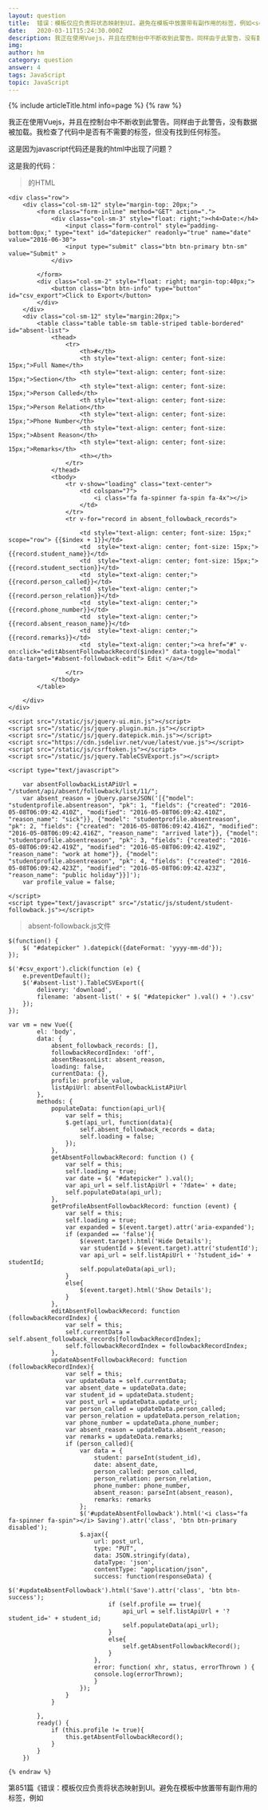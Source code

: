 ```yaml
---
layout: question
title:  错误：模板仅应负责将状态映射到UI。避免在模板中放置带有副作用的标签，例如<script>
date:   2020-03-11T15:24:30.000Z
description: 我正在使用Vuejs，并且在控制台中不断收到此警告。同样由于此警告，没有数据被加载。我检查了代码中是否有不需要的标签，但没有找到任何标签。这是因为ja...
img: 
author: hm
category: question
answer: 4
tags: JavaScript
topic: JavaScript
---
```

<div class="article-root">
  <div class="article">
    {% include articleTitle.html info=page %}
    {% raw %}
    <div class="article-content"><p><font style="vertical-align: inherit;"><font style="vertical-align: inherit;">我正在使用Vuejs，并且在控制台中不断收到此警告。</font><font style="vertical-align: inherit;">同样由于此警告，没有数据被加载。</font><font style="vertical-align: inherit;">我检查了代码中是否有不需要的标签，但没有找到任何标签。</font></font></p>

<p><font style="vertical-align: inherit;"><font style="vertical-align: inherit;">这是因为javascript代码还是我的html中出现了问题？</font></font></p>

<p><font style="vertical-align: inherit;"><font style="vertical-align: inherit;">这是我的代码：</font></font></p>

<blockquote>
  <p><font style="vertical-align: inherit;"><font style="vertical-align: inherit;">的HTML</font></font></p>
</blockquote>

<pre><code>&lt;div class="row"&gt;<font></font>
    &lt;div class="col-sm-12" style="margin-top: 20px;"&gt;<font></font>
        &lt;form class="form-inline" method="GET" action="."&gt;<font></font>
            &lt;div class="col-sm-3" style="float: right;"&gt;&lt;h4&gt;Date:&lt;/h4&gt;<font></font>
                &lt;input class="form-control" style="padding-bottom:0px;" type="text" id="datepicker" readonly="true" name="date" value="2016-06-30"&gt;<font></font>
                &lt;input type="submit" class="btn btn-primary btn-sm" value="Submit" &gt;<font></font>
            &lt;/div&gt;<font></font>
<font></font>
        &lt;/form&gt;<font></font>
        &lt;div class="col-sm-2" style="float: right; margin-top:40px;"&gt;<font></font>
            &lt;button class="btn btn-info" type="button" id="csv_export"&gt;Click to Export&lt;/button&gt;<font></font>
        &lt;/div&gt;<font></font>
    &lt;/div&gt;<font></font>
    &lt;div class="col-sm-12" style="margin:20px;"&gt;<font></font>
        &lt;table class="table table-sm table-striped table-bordered" id="absent-list"&gt;<font></font>
            &lt;thead&gt;<font></font>
                &lt;tr&gt;<font></font>
                    &lt;th&gt;#&lt;/th&gt;<font></font>
                    &lt;th style="text-align: center; font-size: 15px;"&gt;Full Name&lt;/th&gt;<font></font>
                    &lt;th style="text-align: center; font-size: 15px;"&gt;Section&lt;/th&gt;<font></font>
                    &lt;th style="text-align: center; font-size: 15px;"&gt;Person Called&lt;/th&gt;<font></font>
                    &lt;th style="text-align: center; font-size: 15px;"&gt;Person Relation&lt;/th&gt;<font></font>
                    &lt;th style="text-align: center; font-size: 15px;"&gt;Phone Number&lt;/th&gt;<font></font>
                    &lt;th style="text-align: center; font-size: 15px;"&gt;Absent Reason&lt;/th&gt;<font></font>
                    &lt;th style="text-align: center; font-size: 15px;"&gt;Remarks&lt;/th&gt;<font></font>
                    &lt;th&gt;&lt;/th&gt;<font></font>
                &lt;/tr&gt;<font></font>
            &lt;/thead&gt;<font></font>
            &lt;tbody&gt;<font></font>
                &lt;tr v-show="loading" class="text-center"&gt;<font></font>
                    &lt;td colspan="7"&gt;<font></font>
                        &lt;i class="fa fa-spinner fa-spin fa-4x"&gt;&lt;/i&gt;<font></font>
                    &lt;/td&gt;<font></font>
                &lt;/tr&gt;<font></font>
                &lt;tr v-for="record in absent_followback_records"&gt;<font></font>
<font></font>
                    &lt;td style="text-align: center; font-size: 15px;" scope="row"&gt; {{$index + 1}}&lt;/td&gt;<font></font>
                    &lt;td  style="text-align: center; font-size: 15px;"&gt;{{record.student_name}}&lt;/td&gt;<font></font>
                    &lt;td  style="text-align: center; font-size: 15px;"&gt;{{record.student_section}}&lt;/td&gt;<font></font>
                    &lt;td  style="text-align: center;"&gt;{{record.person_called}}&lt;/td&gt;<font></font>
                    &lt;td  style="text-align: center;"&gt;{{record.person_relation}}&lt;/td&gt;<font></font>
                    &lt;td  style="text-align: center;"&gt;{{record.phone_number}}&lt;/td&gt;<font></font>
                    &lt;td  style="text-align: center;"&gt;{{record.absent_reason_name}}&lt;/td&gt;<font></font>
                    &lt;td  style="text-align: center;"&gt;{{record.remarks}}&lt;/td&gt;<font></font>
                    &lt;td  style="text-align: center;"&gt;&lt;a href="#" v-on:click="editAbsentFollowbackRecord($index)" data-toggle="modal" data-target="#absent-followback-edit"&gt; Edit &lt;/a&gt;&lt;/td&gt;<font></font>
<font></font>
                &lt;/tr&gt;<font></font>
            &lt;/tbody&gt;<font></font>
        &lt;/table&gt;<font></font>
<font></font>
    &lt;/div&gt;<font></font>
&lt;/div&gt;<font></font>
<font></font>
&lt;script src="/static/js/jquery-ui.min.js"&gt;&lt;/script&gt;<font></font>
&lt;script src="/static/js/jquery.plugin.min.js"&gt;&lt;/script&gt; <font></font>
&lt;script src="/static/js/jquery.datepick.min.js"&gt;&lt;/script&gt;<font></font>
&lt;script src="https://cdn.jsdelivr.net/vue/latest/vue.js"&gt;&lt;/script&gt;<font></font>
&lt;script src="/static/js/csrftoken.js"&gt;&lt;/script&gt;<font></font>
&lt;script src="/static/js/jquery.TableCSVExport.js"&gt;&lt;/script&gt;<font></font>
<font></font>
&lt;script type="text/javascript"&gt;<font></font>
<font></font>
    var absentFollowbackListAPiUrl = "/student/api/absent/followback/list/11/";<font></font>
    var absent_reason = jQuery.parseJSON('[{"model": "studentprofile.absentreason", "pk": 1, "fields": {"created": "2016-05-08T06:09:42.410Z", "modified": "2016-05-08T06:09:42.410Z", "reason_name": "sick"}}, {"model": "studentprofile.absentreason", "pk": 2, "fields": {"created": "2016-05-08T06:09:42.416Z", "modified": "2016-05-08T06:09:42.416Z", "reason_name": "arrived late"}}, {"model": "studentprofile.absentreason", "pk": 3, "fields": {"created": "2016-05-08T06:09:42.419Z", "modified": "2016-05-08T06:09:42.419Z", "reason_name": "work at home"}}, {"model": "studentprofile.absentreason", "pk": 4, "fields": {"created": "2016-05-08T06:09:42.423Z", "modified": "2016-05-08T06:09:42.423Z", "reason_name": "public holiday"}}]');<font></font>
    var profile_value = false;<font></font>
<font></font>
&lt;/script&gt;<font></font>
&lt;script type="text/javascript" src="/static/js/student/student-followback.js"&gt;&lt;/script&gt;<font></font>
</code></pre>

<blockquote>
  <p><font style="vertical-align: inherit;"><font style="vertical-align: inherit;">absent-followback.js文件</font></font></p>
</blockquote>

<pre><code>$(function() {<font></font>
    $( "#datepicker" ).datepick({dateFormat: 'yyyy-mm-dd'});<font></font>
});<font></font>
<font></font>
$('#csv_export').click(function (e) {<font></font>
    e.preventDefault();<font></font>
    $('#absent-list').TableCSVExport({<font></font>
        delivery: 'download',<font></font>
        filename: 'absent-list(' + $( "#datepicker" ).val() + ').csv'<font></font>
    });<font></font>
});<font></font>
<font></font>
var vm = new Vue({<font></font>
        el: 'body',<font></font>
        data: {<font></font>
            absent_followback_records: [],<font></font>
            followbackRecordIndex: 'off',<font></font>
            absentReasonList: absent_reason,<font></font>
            loading: false,<font></font>
            currentData: {},<font></font>
            profile: profile_value,<font></font>
            listApiUrl: absentFollowbackListAPiUrl<font></font>
        },<font></font>
        methods: {<font></font>
            populateData: function(api_url){<font></font>
                var self = this;<font></font>
                $.get(api_url, function(data){<font></font>
                    self.absent_followback_records = data;<font></font>
                    self.loading = false;<font></font>
                });<font></font>
            },<font></font>
            getAbsentFollowbackRecord: function () {<font></font>
                var self = this;<font></font>
                self.loading = true;<font></font>
                var date = $( "#datepicker" ).val();<font></font>
                var api_url = self.listApiUrl + '?date=' + date;<font></font>
                self.populateData(api_url);<font></font>
            },<font></font>
            getProfileAbsentFollowbackRecord: function (event) {<font></font>
                var self = this;<font></font>
                self.loading = true;<font></font>
                var expanded = $(event.target).attr('aria-expanded');<font></font>
                if (expanded == 'false'){<font></font>
                    $(event.target).html('Hide Details');<font></font>
                    var studentId = $(event.target).attr('studentId');<font></font>
                    var api_url = self.listApiUrl + '?student_id=' + studentId;<font></font>
                    self.populateData(api_url);<font></font>
                }<font></font>
                else{<font></font>
                    $(event.target).html('Show Details');<font></font>
                }<font></font>
            },<font></font>
            editAbsentFollowbackRecord: function (followbackRecordIndex) {<font></font>
                var self = this;<font></font>
                self.currentData = self.absent_followback_records[followbackRecordIndex];<font></font>
                self.followbackRecordIndex = followbackRecordIndex;<font></font>
            },<font></font>
            updateAbsentFollowbackRecord: function (followbackRecordIndex){<font></font>
                var self = this;<font></font>
                var updateData = self.currentData;<font></font>
                var absent_date = updateData.date;<font></font>
                var student_id = updateData.student;<font></font>
                var post_url = updateData.update_url;<font></font>
                var person_called = updateData.person_called;<font></font>
                var person_relation = updateData.person_relation;<font></font>
                var phone_number = updateData.phone_number;<font></font>
                var absent_reason = updateData.absent_reason;<font></font>
                var remarks = updateData.remarks;<font></font>
                if (person_called){<font></font>
                    var data = {<font></font>
                        student: parseInt(student_id),<font></font>
                        date: absent_date,<font></font>
                        person_called: person_called,<font></font>
                        person_relation: person_relation,<font></font>
                        phone_number: phone_number,<font></font>
                        absent_reason: parseInt(absent_reason),<font></font>
                        remarks: remarks<font></font>
                    };<font></font>
                    $('#updateAbsentFollowback').html('&lt;i class="fa fa-spinner fa-spin"&gt;&lt;/i&gt; Saving').attr('class', 'btn btn-primary disabled');<font></font>
                    $.ajax({<font></font>
                        url: post_url,<font></font>
                        type: "PUT",<font></font>
                        data: JSON.stringify(data),<font></font>
                        dataType: 'json',<font></font>
                        contentType: "application/json",<font></font>
                        success: function(responseData) {<font></font>
                            $('#updateAbsentFollowback').html('Save').attr('class', 'btn btn-success');<font></font>
                            if (self.profile == true){<font></font>
                                api_url = self.listApiUrl + '?student_id=' + student_id;<font></font>
                                self.populateData(api_url);<font></font>
                            }<font></font>
                            else{<font></font>
                                self.getAbsentFollowbackRecord();<font></font>
                            }<font></font>
                        },<font></font>
                        error: function( xhr, status, errorThrown ) {<font></font>
                        console.log(errorThrown);<font></font>
                        }<font></font>
                    });<font></font>
                }<font></font>
            }<font></font>
<font></font>
        },<font></font>
        ready() {<font></font>
            if (this.profile != true){<font></font>
                this.getAbsentFollowbackRecord();<font></font>
            }<font></font>
        }<font></font>
    })<font></font>
</code></pre></div>
    {% endraw %}
  </div>
  <p class="winter_mark">第851篇《错误：模板仅应负责将状态映射到UI。避免在模板中放置带有副作用的标签，例如<script>》来自Winter(https://github.com/aiyld/aiyld.github.io)的站点</p>
  <div class="discuss-wrapper">
    {% include discussTitle.html info=page %}
    {% raw %}
    <div class="discuss-list">
    <div class="discuss-item">
        <div class="discuss-parent">
          <div class="discuss-meta">
            <span class="discuss-user">路易小卤蛋</span>
            <span class="discuss-time">2020.03.11</span>
          </div>
          <div class="discuss-comment"><p><font style="vertical-align: inherit;"><font style="vertical-align: inherit;">确保您在根元素上有一个结束标记。</font><font style="vertical-align: inherit;">我刚刚花了最后6个小时，系统地删除了所有内容并拔出了头发。</font><font style="vertical-align: inherit;">原来我在某个时候删除了我的结局，而Vue正在解释 
    </font></font></p></div>
        </div></div><div class="discuss-item">
        <div class="discuss-parent">
          <div class="discuss-meta">
            <span class="discuss-user">猪猪理查德</span>
            <span class="discuss-time">2020.03.11</span>
          </div>
          <div class="discuss-comment"><p><font style="vertical-align: inherit;"><font style="vertical-align: inherit;">一对不匹配的标记（div，span）会导致此错误。 </font></font></p>

<pre><code>&lt;div id="app"&gt;<font></font>
    &lt;div&gt;{{ a }} &lt;/span&gt;<font></font>
&lt;/div&gt;<font></font>
</code></pre></div>
        </div></div><div class="discuss-item">
        <div class="discuss-parent">
          <div class="discuss-meta">
            <span class="discuss-user">路易EvaSam</span>
            <span class="discuss-time">2020.03.11</span>
          </div>
          <div class="discuss-comment"><p><font style="vertical-align: inherit;"><font style="vertical-align: inherit;">这是因为您的应用范围中的脚本标签。</font><font style="vertical-align: inherit;">就我而言，这是因为Google验证码在我的范围内。</font><font style="vertical-align: inherit;">Google验证码iframe包含脚本代码</font></font></p></div>
        </div></div><div class="discuss-item">
        <div class="discuss-parent">
          <div class="discuss-meta">
            <span class="discuss-user">泡芙小宇宙十三</span>
            <span class="discuss-time">2020.03.11</span>
          </div>
          <div class="discuss-comment"><p><font style="vertical-align: inherit;"><font style="vertical-align: inherit;">您可以通过这种方式使用脚本标签，它将可以正常工作。</font><font style="vertical-align: inherit;">我在</font></font><code>&lt;script&gt;&lt;/script&gt;</code><font style="vertical-align: inherit;"><font style="vertical-align: inherit;">未指定标签类型的情况下</font><font style="vertical-align: inherit;">遇到了相同的问题</font><font style="vertical-align: inherit;">。</font><font style="vertical-align: inherit;">使用类型属性后，Vue并未警告我严重错误：</font></font></p>

<pre class="lang-html prettyprint-override"><code>&lt;script type="application/javascript"&gt; <font></font>
    // your code<font></font>
&lt;/script&gt;<font></font>
</code></pre></div>
        </div></div>
    </div>
    {% endraw %}
  </div>
<div>
